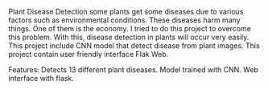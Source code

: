 Plant Disease Detection 
some plants get some diseases due to various factors such as environmental conditions. These diseases harm many things.
One of them is the economy.
I tried to do this project to overcome this problem. With this, disease detection in plants will occur very easily.
This project include CNN model that detect disease from plant images.
This project contain user friendly interface Flak Web. 

Features:
Detects 13 different plant diseases.
Model trained with CNN.
Web interface with flask.

